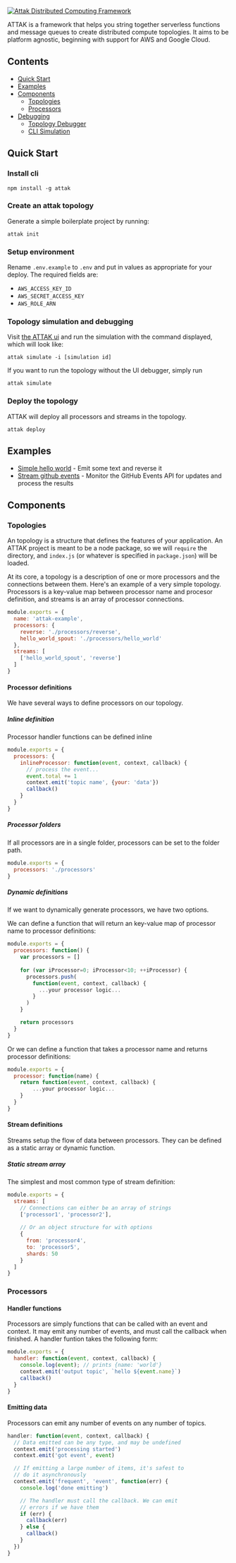 [![Attak Distributed Computing Framework](./lib/img/readme.png)](http://attak.io)

ATTAK is a framework that helps you string together serverless functions and message queues to create distributed compute topologies. It aims to be platform agnostic, beginning with support for AWS and Google Cloud.

## Contents

* [Quick Start](#quick-start)
* [Examples](#examples)
* [Components](#components)
  * [Topologies](#topologies)
  * [Processors](#processors)
* [Debugging](#debugging)
  * [Topology Debugger](#topology-debugger)
  * [CLI Simulation](#cli-simulation)

## <a name="quick-start"></a>Quick Start

### Install cli

`npm install -g attak`

### Create an attak topology

Generate a simple boilerplate project by running:

`attak init`

### Setup environment

Rename `.env.example` to `.env` and put in values as appropriate for your deploy. The required fields are:

- `AWS_ACCESS_KEY_ID`
- `AWS_SECRET_ACCESS_KEY`
- `AWS_ROLE_ARN`

### Topology simulation and debugging

Visit [the ATTAK ui](http://attak.io#local) and run the simulation with the command displayed, which will look like:

`attak simulate -i [simulation id]`

If you want to run the topology without the UI debugger, simply run

`attak simulate` 

### Deploy the topology

ATTAK will deploy all processors and streams in the topology.

```attak deploy```

## <a name="examples"></a>Examples

- [Simple hello world](http://github.com/attak/attak-hello-world) - Emit some text and reverse it
- [Stream github events](http://github.com/attak/attak-github-events) - Monitor the GitHub Events API for updates and process the results

## <a name="components"></a>Components

### <a name="topologies"></a>Topologies

An topology is a structure that defines the features of your application. An ATTAK project is meant to be a node package, so we will `require` the directory, and `index.js` (or whatever is specified in `package.json`) will be loaded.

At its core, a topology is a description of one or more processors and the connections between them. Here's an example of a very simple topology. Processors is a key-value map between processor name and procesor definition, and streams is an array of processor connections.

```js
module.exports = {
  name: 'attak-example',
  processors: {
    reverse: './processors/reverse',
    hello_world_spout: './processors/hello_world'
  },
  streams: [
    ['hello_world_spout', 'reverse']
  ]
}
```

#### Processor definitions

We have several ways to define processors on our topology.

##### Inline definition

Processor handler functions can be defined inline

```js
module.exports = {
  processors: {
    inlineProcessor: function(event, context, callback) {
      // process the event...
      event.total += 1
      context.emit('topic name', {your: 'data'})
      callback()
    }
  }
}
```

##### Processor folders

If all processors are in a single folder, processors can be set to the folder path.

```js
module.exports = {
  processors: './processors'
}
```

##### Dynamic definitions

If we want to dynamically generate processors, we have two options.

We can define a function that will return an key-value map of processor name to processor definitions:

```js
module.exports = {
  processors: function() {
    var processors = []
    
    for (var iProcessor=0; iProcessor<10; ++iProcessor) {
      processors.push(
        function(event, context, callback) {
          ...your processor logic...
        }
      )
    }

    return processors
  }
}
```

Or we can define a function that takes a processor name and returns processor definitions:

```js
module.exports = {
  processor: function(name) {
    return function(event, context, callback) {
        ...your processor logic...
    }
  }
}
```

#### Stream definitions

Streams setup the flow of data between processors. They can be defined as a static array or dynamic function.

##### Static stream array

The simplest and most common type of stream definition:

```js
module.exports = {
  streams: [
    // Connections can either be an array of strings
    ['processor1', 'processor2'],
    
    // Or an object structure for with options
    {
      from: 'processor4',
      to: 'processor5',
      shards: 50
    }
  ]
}
```

### <a name="processors"></a>Processors

#### Handler functions

Processors are simply functions that can be called with an event and context. It may emit any number of events, and must call the callback when finished. A handler funtion takes the following form:

```js
module.exports = {
  handler: function(event, context, callback) {
    console.log(event); // prints {name: 'world'}
    context.emit('output topic', `hello ${event.name}`)
    callback()
  }
}
```

#### Emitting data

Processors can emit any number of events on any number of topics.

```js
handler: function(event, context, callback) {
  // Data emitted can be any type, and may be undefined
  context.emit('processing started')
  context.emit('got event', event)

  // If emitting a large number of items, it's safest to
  // do it asynchronously
  context.emit('frequent', 'event', function(err) {
    console.log('done emitting')

    // The handler must call the callback. We can emit
    // errors if we have them
    if (err) {
      callback(err)
    } else {
      callback()
    }
  })
}
```
